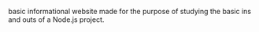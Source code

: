 basic informational website made for the purpose of studying the basic ins and outs of a Node.js project.